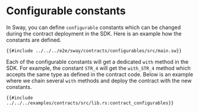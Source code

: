 # Configurable constants

In Sway, you can define `configurable` constants which can be changed during the contract deployment in the SDK. Here is an example how the constants are defined.

```rust,ignore
{{#include ../../../e2e/sway/contracts/configurables/src/main.sw}}
```

Each of the configurable constants will get a dedicated `with` method in the SDK. For example, the constant `STR_4` will get the `with_STR_4` method which accepts the same type as defined in the contract code. Below is an example where we chain several `with` methods and deploy the contract with the new constants.

```rust,ignore
{{#include ../../../examples/contracts/src/lib.rs:contract_configurables}}
```
